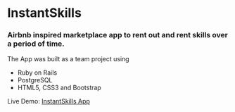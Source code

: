# InstantSkills
### Airbnb inspired marketplace app to rent out and rent skills over a period of time.

The App was built as a team project using
- Ruby on Rails
- PostgreSQL
- HTML5, CSS3 and Bootstrap

Live Demo: [InstantSkills App](https://instantskills.herokuapp.com/)
